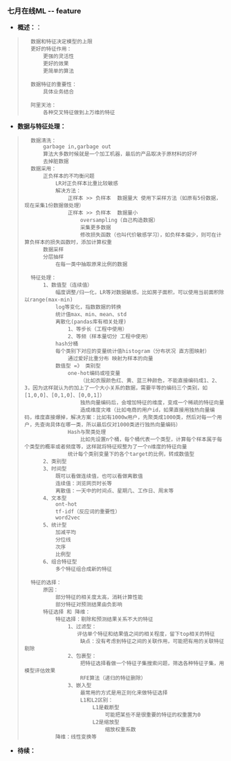### 七月在线ML -- feature
- **概述：**：
>       数据和特征决定模型的上限
>       更好的特征作用：
>           更强的灵活性
>           更好的效果
>           更简单的算法
>
>       数据特征的重要性：
>           具体业务结合
>
>       阿里天池：
>           各种交叉特征做到上万维的特征
>

- **数据与特征处理：**
>       数据清洗：
>           garbage in,garbage out
>           算法大多数时候就是一个加工机器，最后的产品取决于原材料的好坏
>           去掉脏数据
>       数据采用：
>           正负样本的不均衡问题
>               LR对正负样本比重比较敏感
>               解决方法：
>                   正样本 >> 负样本  数据量大 使用下采样方法（如原有5份数据，现在采集1份数据做处理）
>                   正样本 >> 负样本  数据量小
>                       oversampling（自己构造数据）
>                       采集更多数据
>                       修改损失函数（也叫代价敏感学习），如负样本偏少，则可在计算负样本的损失函数时，添加计算权重
>           数据采样
>           分层抽样
>               在每一类中抽取原来比例的数据
>
>       特征处理：
>           1、数值型（连续值）
>               幅度调整/归一化，LR等对数据敏感，比如房子面积，可以使用当前面积除以range(max-min)
>               log等变化，指数数据的转换
>               统计值max、min、mean、std
>               离散化(pandas库有相关处理)
>                   1、等步长（工程中使用）
>                   2、等频（样本量切分 工程中使用）
>               hash分桶
>               每个类别下对应的变量统计值histogram（分布状况 直方图映射）
>                   通过爱好比重分布 映射为样本的向量
>               数值型 =》 类别型
>                   one-hot编码或哑变量
>                       （比如衣服颜色红、黄、蓝三种颜色，不能直接编码成1、2、3，因为这样就认为的加上了一个大小关系的数据，需要平等的编码三个类别，如[1,0,0]、[0,1,0]、[0,0,1]）
>                       独热向量编码后，会增加特征的维度，变成一个稀疏的特征向量
>                       造成维度灾难（比如电商的用户id，如果直接用独热向量编码，维度直接爆掉，解决方案：比如有1000w用户，先聚类成1000类，然后对每一个用户，先查询具体在哪一类，所以最后仅对1000类进行独热向量编码）
>                   Hash与聚类处理
>                       比如先设置n个桶，每个桶代表一个类型，计算每个样本属于每个类型的概率或者频度等，这样就将特征规整为了一个n维度的特征向量
>                   统计每个类别变量下的各个target的比例，转成数值型
>           2、类别型
>           3、时间型
>               既可以看做连续值，也可以看做离散值
>               连续值：浏览网页时长等
>               离散值：一天中的时间点、星期几、工作日、周末等
>           4、文本型
>               ont-hot
>               tf-idf（反应词的重要性）
>               word2vec
>           5、统计型
>               加减平均
>               分位线
>               次序
>               比例型
>           6、组合特征型
>               多个特征组合成新的特征
>
>       特征的选择：
>           原因：
>               部分特征的相关度太高，消耗计算性能
>               部分特征对预测结果由负影响
>           特征选择 和 降维：
>               特征选择：剔除和预测结果关系不大的特征
>                   1、过滤型：
>                      评估单个特征和结果值之间的相关程度，留下top相关的特征
>                       缺点：没有考虑到特征之间的关联作用，可能把有用的关联特征剔除
>                   2、包裹型：
>                       把特征选择看做一个特征子集搜索问题，筛选各种特征子集，用模型评估效果
>                       RFE算法（递归的特征删除）
>                   3、嵌入型
>                       最常用的方式是用正则化来做特征选择
>                       L1和L2区别：
>                           L1是截断型
>                               可能把某些不是很重要的特征的权重置为0
>                           L2是缩放型
>                               缩放权重系数
>               降维：线性变换等
>
>
>
>
>
>
>
>
>

- **待续：**
>
>
>
>
>
>
>
>
>
>
>
>
>
>
>
>
>
>
>
>
>
